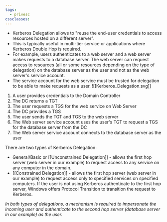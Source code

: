 ```yaml
---
tags:
  - privesc
cssclasses:
---
```

- Kerberos Delegation allows to "reuse the end-user credentials to access resources hosted on a different server".
- This is typically useful in multi-tier service or applications where Kerberos Double Hop is required.
- For example, users authenticates to a web server and a web server makes requests to a database server. The web server can request access to resources (all or some resources depending on the type of delegation) on the database server as the user and not as the web server's service account.
- The service account for the web service must be trusted for delegation to be able to make requests as a user.
![[Kerberos_Delegation.svg]]
1. A user provides credentials to the Domain Controller
2. The DC returns a TGT
3. The user requests a TGS for the web service on Web Server
4. The DC provides a TGS
5. The user sends the TGT and TGS to the web server
6. The Web server service account uses the user's TGT to request a TGS for the database server from the DC
7. The Web server service account connects to the database server as the user

There are two types of Kerberos Delegation:

- General/Basic or [[Unconstrained Delegation]] - allows the first hop server (web server in our example) to request access to any service on any computer in the domain.
- [[Constrained Delegation]] - allows the first hop server (web server in our example) to request access only to specified services on specified computers. If the user is not using Kerberos authenticate to the first hop server, Windows offers Protocol Transition to transition the request to Kerberos.

*In both types of delegations, a mechanism is required to impersonate the incoming user and authenticate to the second hop server (database server in our example) as the user.*

